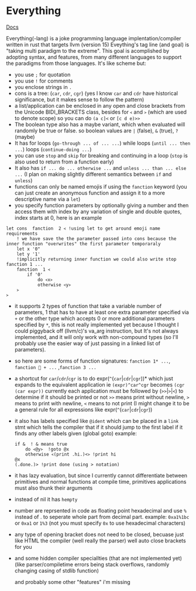 # Everything

[Docs](docs/README.md)

Everything(-lang) is a joke programming language implentation/compiler written in rust that targets llvm (version 15)
Eveything's tag line (and goal) is "taking multi paradigm to the extreme".
This goal is acomplished by adopting syntax, and features, from many different languages to support the paradigms from those languages.
It's like scheme but:

- you use `;`​ for quotation
- you use `!`​ for comments
- you enclose strings in `.​`
- cons is a tree: (`car`, `cdr`, `cgr`) (yes I know `car` and `cdr` have historical significance, but it makes sense to follow the pattern)
- a list/application can be enclosed in any open and close brackets from the Unicode BIDI_BRACKETS class, besides for `᚜` and `᚛` (which are used to denote scope) so you can do `(a c]<` or `[c d e)>>`
- The boolean type also has a maybe variant, which when evaluated will randomly be true or false. so boolean values are `|` (false), `&` (true), `?` (maybe)
- It has for loops (`go-through ... of ... ...`) while loops (`until ... then ...`)  loops (`continue-doing ...`)
- you can use `stop` and `skip` for breaking and continuing in a loop (`stop` is also used to return from a function early)
- It also has `if ... do ... otherwise​ ...` and `unless ... than ... else ...` (I plan on making slightly different semantics between `if` and `unless`)
- functions can only be named emojis if using the `fanction​` keyword (you can just create an anonymous function and assign it to a more descriptive name via a `let​`)
- you specify function parameters by optionally giving a number and then access them with index by any variation of single and double quotes, index starts at 0, here is an example 

```everything
let cons  fanction  2 ᚜ !using let to get around emoji name requirements
    ! we have save the the parameter passed into cons because the inner function "overwrites" the first parameter temporaraly
    let x '0"
    let y '1'
    !implicitly returning inner function we could also write stop fanction 1 ...
    fanction  1 ᚜
        if '0'
            do ᚜x᚛
            otherwise ᚜y᚛
    ᚛
᚛
```

- it supports 2 types of function that take a variable number of parameters, 1 that has to have at least one extra parameter specified via `+`​ or the other type which accepts 0 or more additional parameters specified by `*`​, this is not really implemented yet because I thought I could piggyback off (llvm/c)'s va_arg instruction, but It's not always implemented, and it will only work with non-compound types (so I'll probably use the easier way of just passing in a linked list of parameters).

- so here are some forms of function signatures: `fanction 1* ...​`, `fanction 🚗 + ...` ,`fanction 3 ...`​

- a shortcut for `car`/`cdr`/`cgr` is to do expr​(`^`(`car`|`cdr`|`cgr`))* which just expands to the equivalent application ie `(expr)^car^cgr` becomes `(cgr (car expr))`
    currently each application must be followed by (`>>`|`>`|`<`) to determine if it should be printed or not `>>`​ means print without newline, `>`​ means to print with newline, `<`​ means to not print (I might change it to be a general rule for all expressions like  expr​(`^`(`car`|`cdr`|`cgr`))
- it also has labels specified like `@ident`​ which can be placed in a `link` stmt which tells the compiler that if it should jump to the first label if it finds any other labels given (global goto) example:
    ```link @x  @y
    if &  ! & means true
        do ᚜@y᚛  !goto @x
        otherwise ᚜(print .hi.)<᚛ !print hi
    @x
    (.done.)> !print done (using > notation)
    ```
- it has lazy evaluation, but since I currently cannot differentiate between primitives and normal functions at compile time, primitives applications must also thunk their arguments
- instead of nil​ it has `hempty​`
- number are reprsented in code as floating point hexadecimal and use  `%​` instead of .​ to seperate whole part from decimal part. example: `0xa1%1bc` or `0xa1` or `1%3` (not you must specify `0x` to use hexadecimal characters)
- any type of opening bracket does not need to be closed, becuase just like HTML the compiler (well really the parser) well auto close brackets for you
- and some hidden compiler speciallties (that are not implemented yet) (like parser/compiletime errors being stack overflows, randomly changing casing of stdlib function)
    
    and probably some other "features" i'm missing
